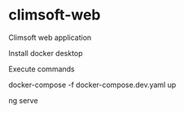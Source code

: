 # climsoft-web
Climsoft web application

Install docker desktop

Execute commands

docker-compose -f docker-compose.dev.yaml up

ng serve
